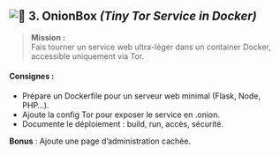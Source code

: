 ## ![🧅](https://fonts.gstatic.com/s/e/notoemoji/16.0/1f9c5/32.png) **3. OnionBox** _(Tiny Tor Service in Docker)_

> **Mission :**  
> Fais tourner un service web ultra-léger dans un container Docker, accessible uniquement via Tor.

#### **Consignes :**

- Prépare un Dockerfile pour un serveur web minimal (Flask, Node, PHP…).
- Ajoute la config Tor pour exposer le service en .onion.
- Documente le déploiement : build, run, accès, sécurité.

**Bonus** : Ajoute une page d’administration cachée.
